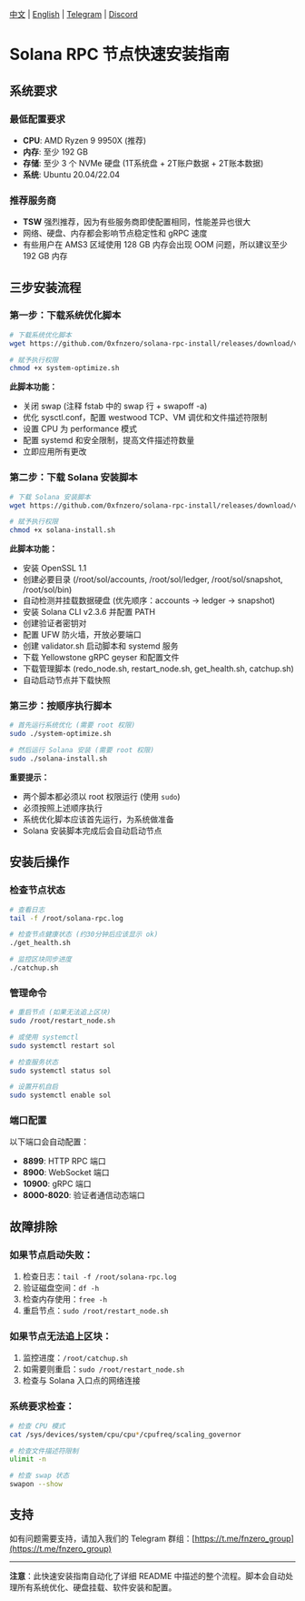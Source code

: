 [中文](https://github.com/0xfnzero/solana-rpc-install/blob/main/README_CN.md) | [English](https://github.com/0xfnzero/solana-rpc-install/blob/main/README.md) | [Telegram](https://t.me/fnzero_group) | [Discord](https://discord.gg/ckf5UHxz)

# Solana RPC 节点快速安装指南

## 系统要求

### 最低配置要求
* **CPU**: AMD Ryzen 9 9950X (推荐)
* **内存**: 至少 192 GB
* **存储**: 至少 3 个 NVMe 硬盘 (1T系统盘 + 2T账户数据 + 2T账本数据)
* **系统**: Ubuntu 20.04/22.04

### 推荐服务商
* **TSW** 强烈推荐，因为有些服务商即使配置相同，性能差异也很大
* 网络、硬盘、内存都会影响节点稳定性和 gRPC 速度
* 有些用户在 AMS3 区域使用 128 GB 内存会出现 OOM 问题，所以建议至少 192 GB 内存

## 三步安装流程

### 第一步：下载系统优化脚本

```bash
# 下载系统优化脚本
wget https://github.com/0xfnzero/solana-rpc-install/releases/download/v1.6/system-optimize.sh

# 赋予执行权限
chmod +x system-optimize.sh
```

**此脚本功能：**
- 关闭 swap (注释 fstab 中的 swap 行 + swapoff -a)
- 优化 sysctl.conf，配置 westwood TCP、VM 调优和文件描述符限制
- 设置 CPU 为 performance 模式
- 配置 systemd 和安全限制，提高文件描述符数量
- 立即应用所有更改

### 第二步：下载 Solana 安装脚本

```bash
# 下载 Solana 安装脚本
wget https://github.com/0xfnzero/solana-rpc-install/releases/download/v1.6/solana-install.sh

# 赋予执行权限
chmod +x solana-install.sh
```

**此脚本功能：**
- 安装 OpenSSL 1.1
- 创建必要目录 (/root/sol/accounts, /root/sol/ledger, /root/sol/snapshot, /root/sol/bin)
- 自动检测并挂载数据硬盘 (优先顺序：accounts → ledger → snapshot)
- 安装 Solana CLI v2.3.6 并配置 PATH
- 创建验证者密钥对
- 配置 UFW 防火墙，开放必要端口
- 创建 validator.sh 启动脚本和 systemd 服务
- 下载 Yellowstone gRPC geyser 和配置文件
- 下载管理脚本 (redo_node.sh, restart_node.sh, get_health.sh, catchup.sh)
- 自动启动节点并下载快照

### 第三步：按顺序执行脚本

```bash
# 首先运行系统优化 (需要 root 权限)
sudo ./system-optimize.sh

# 然后运行 Solana 安装 (需要 root 权限)
sudo ./solana-install.sh
```

**重要提示：**
- 两个脚本都必须以 root 权限运行 (使用 `sudo`)
- 必须按照上述顺序执行
- 系统优化脚本应该首先运行，为系统做准备
- Solana 安装脚本完成后会自动启动节点

## 安装后操作

### 检查节点状态
```bash
# 查看日志
tail -f /root/solana-rpc.log

# 检查节点健康状态 (约30分钟后应该显示 ok)
./get_health.sh

# 监控区块同步进度
./catchup.sh
```

### 管理命令
```bash
# 重启节点 (如果无法追上区块)
sudo /root/restart_node.sh

# 或使用 systemctl
sudo systemctl restart sol

# 检查服务状态
sudo systemctl status sol

# 设置开机自启
sudo systemctl enable sol
```

### 端口配置
以下端口会自动配置：
- **8899**: HTTP RPC 端口
- **8900**: WebSocket 端口  
- **10900**: gRPC 端口
- **8000-8020**: 验证者通信动态端口

## 故障排除

### 如果节点启动失败：
1. 检查日志：`tail -f /root/solana-rpc.log`
2. 验证磁盘空间：`df -h`
3. 检查内存使用：`free -h`
4. 重启节点：`sudo /root/restart_node.sh`

### 如果节点无法追上区块：
1. 监控进度：`/root/catchup.sh`
2. 如需要则重启：`sudo /root/restart_node.sh`
3. 检查与 Solana 入口点的网络连接

### 系统要求检查：
```bash
# 检查 CPU 模式
cat /sys/devices/system/cpu/cpu*/cpufreq/scaling_governor

# 检查文件描述符限制
ulimit -n

# 检查 swap 状态
swapon --show
```

## 支持

如有问题需要支持，请加入我们的 Telegram 群组：[https://t.me/fnzero_group](https://t.me/fnzero_group)

---

**注意**：此快速安装指南自动化了详细 README 中描述的整个流程。脚本会自动处理所有系统优化、硬盘挂载、软件安装和配置。
